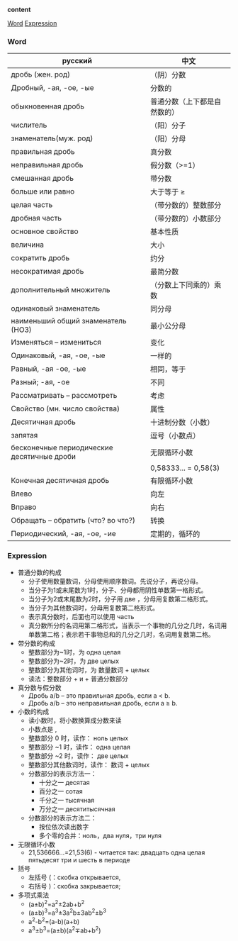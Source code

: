 **content**

[Word](#word)
[Expression](#expression)

### Word

| русский                                    | 中文                        |
|--------------------------------------------|---------------------------|
| дробь \(жен\. род\)                        | （阴）分数                        |
| Дробный, \-ая, \-ое, \-ые                  | 分数的                       |
| обыкновенная дробь                         | 普通分数（上下都是自然数的）            |
| числитель                                  | （阳）分子                        |
| знаменатель\(муж\. род\)                   | （阳）分母                        |
| правильная дробь                           | 真分数                       |
| неправильная дробь                         | 假分数（>=1）                  |
| смешанная дробь                            | 带分数                       |
| больше или равно                           | 大于等于 ≥                    |
| целая часть                                | （带分数的）整数部分                |
| дробная часть                              | （带分数的）小数部分                |
| основное свойство                          | 基本性质                      |
| величина                                   | 大小                        |
| сократить дробь                            | 约分                        |
| несократимая дробь                         | 最简分数                      |
| дополнительный множитель                   | （分数上下同乘的）乘数               |
| одинаковый знаменатель                     | 同分母                       |
| наименьший общий знаменатель \(НОЗ\)       | 最小公分母                     |
| Изменяться – измениться                    | 变化                        |
| Одинаковый, \-ая, \-ое, \-ые               | 一样的                       |
| Равный, \-ая \-ое, \-ые                    | 相同，等于                     |
| Разный; \-ая, \-ое                         | 不同                        |
| Рассматривать – рассмотреть                | 考虑                        |
| Свойство \(мн\. число свойства\)           | 属性                        |
| Десятичная дробь                           | 十进制分数（小数）                 |
| запятая                                    | 逗号（小数点）                   |
| бесконечные периодические десятичные дроби | 无限循环小数                    |
|                                            | 0,58333\.\.\. = 0,58\(3\) |
| Конечная десятичная дробь                  | 有限循环小数                    |
| Влево                                      | 向左                        |
| Вправо                                     | 向右                        |
| Обращать – обратить \(что? во что?\)       | 转换                        |
| Периодический, \-ая, \-ое, \-ие            | 定期的，循环的                   |

### Expression

- 普通分数的构成
	- 分子使用数量数词，分母使用顺序数词。先说分子，再说分母。
	- 当分子为1或末尾数为1时，分子、分母都用阴性单数第一格形式。
	- 当分子为2或末尾数为2时，分子用 две ，分母用复数第二格形式。
	- 当分子为其他数词时，分母用复数第二格形式。
	- 表示真分数时，后面也可以使用 часть
	- 真分数所分的名词用第二格形式，当表示一个事物的几分之几时，名词用单数第二格；表示若干事物总和的几分之几时，名词用复数第二格。
- 带分数的构成
	- 整数部分为~1时，为 одна целая
	- 整数部分为~2时，为 две целых
	- 整数部分为其他词时，为 数量数词 + целых
	- 读法：整数部分 + и + 普通分数部分
- 真分数与假分数
	- Дробь a/b  – это правильная дробь, если а < b. 
	- Дробь a/b  – это неправильная дробь, если а ≥ b.
- 小数的构成
	- 读小数时，将小数换算成分数来读
	- 小数点是 ,
	- 整数部分 0 时，读作： ноль целых
	- 整数部分 ~1 时，读作： одна целая
	- 整数部分 ~2 时，读作： две целых
	- 整数部分其他数词时，读作： 数词 + целых
	- 分数部分的表示方法一：
		- 十分之一 десятая
		- 百分之一 сотая
		- 千分之一 тысячная
		- 万分之一 десятитысячная
	- 分数部分的表示方法二：
		- 按位依次读出数字
		- 多个零的合并：ноль，два нуля，три нуля
- 无限循环小数
	- 21,536666...=21,53(6) - читается так: двадцать одна целая пятьдесят три и шесть в периоде
- 括号
	- 左括号 (：скобка открывается,
	- 右括号 )：скобка закрывается;
- 多项式乘法
	- (a±b)<sup>2</sup>=a<sup>2</sup>±2ab+b<sup>2</sup>
	- (a±b)<sup>3</sup>=a<sup>3</sup>±3a<sup>2</sup>b±3ab<sup>2</sup>±b<sup>3</sup>
	- a<sup>2</sup>-b<sup>2</sup>=(a-b)(a+b)
	- a<sup>3</sup>±b<sup>3</sup>=(a±b)(a<sup>2</sup>∓ab+b<sup>2</sup>)
